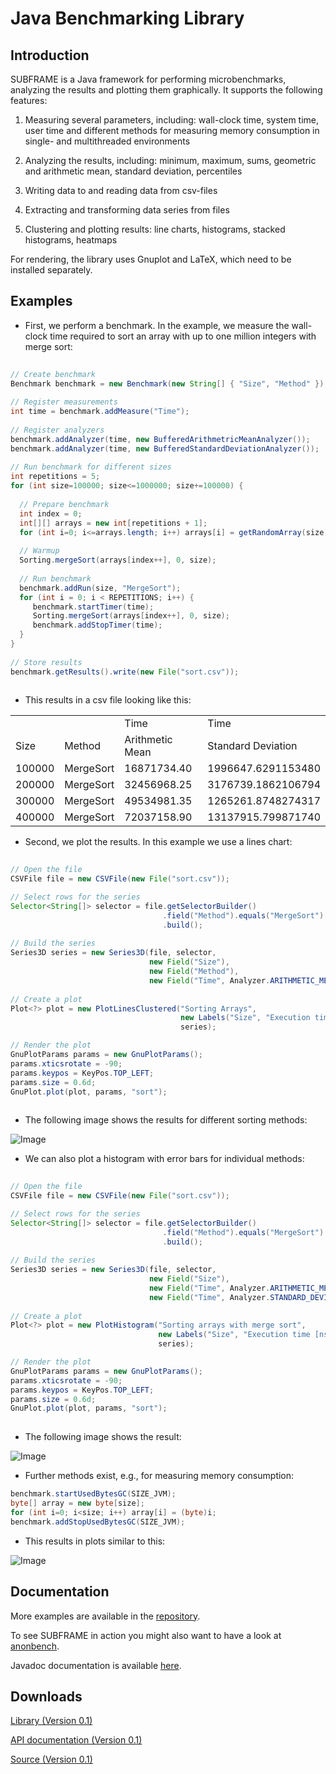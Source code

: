 Java Benchmarking Library
====

Introduction
------
SUBFRAME is a Java framework for performing microbenchmarks, analyzing the results and plotting them graphically. 
It supports the following features: 

1. Measuring several parameters, including: wall-clock time, system time, user time and different methods for measuring memory consumption in
single- and multithreaded environments

2. Analyzing the results, including: minimum, maximum, sums, geometric and arithmetic mean, standard deviation, percentiles

3. Writing data to and reading data from csv-files

4. Extracting and transforming data series from files

5. Clustering and plotting results: line charts, histograms, stacked histograms, heatmaps

For rendering, the library uses Gnuplot and LaTeX, which need to be installed separately.

Examples
------

* First, we perform a benchmark. In the example, we measure the wall-clock time required to
sort an array with up to one million integers with merge sort: 

```Java
  
// Create benchmark
Benchmark benchmark = new Benchmark(new String[] { "Size", "Method" });
  
// Register measurements
int time = benchmark.addMeasure("Time");
  
// Register analyzers
benchmark.addAnalyzer(time, new BufferedArithmetricMeanAnalyzer());
benchmark.addAnalyzer(time, new BufferedStandardDeviationAnalyzer());
  
// Run benchmark for different sizes
int repetitions = 5;
for (int size=100000; size<=1000000; size+=100000) {
  
  // Prepare benchmark
  int index = 0;
  int[][] arrays = new int[repetitions + 1];
  for (int i=0; i<=arrays.length; i++) arrays[i] = getRandomArray(size);
  
  // Warmup
  Sorting.mergeSort(arrays[index++], 0, size);
  
  // Run benchmark
  benchmark.addRun(size, "MergeSort");
  for (int i = 0; i < REPETITIONS; i++) {
     benchmark.startTimer(time);
     Sorting.mergeSort(arrays[index++], 0, size);
     benchmark.addStopTimer(time);
  }
}
  
// Store results
benchmark.getResults().write(new File("sort.csv"));
  
```

* This results in a csv file looking like this: 

<table>
<tr><td>		</td><td>			</td><td>Time			</td><td>Time				</td></tr>
<tr><td>Size	</td><td>Method		</td><td>Arithmetic Mean</td><td>Standard Deviation	</td></tr>
<tr><td>100000	</td><td>MergeSort	</td><td>16871734.40	</td><td>1996647.6291153480	</td></tr>
<tr><td>200000	</td><td>MergeSort	</td><td>32456968.25	</td><td>3176739.1862106794	</td></tr>
<tr><td>300000	</td><td>MergeSort	</td><td>49534981.35	</td><td>1265261.8748274317	</td></tr>
<tr><td>400000	</td><td>MergeSort	</td><td>72037158.90	</td><td>13137915.799871740 </td></tr>
</table>

* Second, we plot the results. In this example we use a lines chart:

```Java
  
// Open the file
CSVFile file = new CSVFile(new File("sort.csv"));

// Select rows for the series  
Selector<String[]> selector = file.getSelectorBuilder()
                                  .field("Method").equals("MergeSort")
                                  .build();
        
// Build the series
Series3D series = new Series3D(file, selector, 
                               new Field("Size"),
                               new Field("Method"),
                               new Field("Time", Analyzer.ARITHMETIC_MEAN));
                           
// Create a plot            
Plot<?> plot = new PlotLinesClustered("Sorting Arrays", 
                                      new Labels("Size", "Execution time [ns]"),
                                      series);

// Render the plot
GnuPlotParams params = new GnuPlotParams();
params.xticsrotate = -90;
params.keypos = KeyPos.TOP_LEFT;
params.size = 0.6d;
GnuPlot.plot(plot, params, "sort");
  
```

* The following image shows the results for different sorting methods:

![Image](https://raw.github.com/prasser/subframe/master/doc/sorting1.png)

* We can also plot a histogram with error bars for individual methods:

```Java
  
// Open the file
CSVFile file = new CSVFile(new File("sort.csv"));

// Select rows for the series  
Selector<String[]> selector = file.getSelectorBuilder()
                                  .field("Method").equals("MergeSort")
                                  .build();
        
// Build the series
Series3D series = new Series3D(file, selector, 
                               new Field("Size"),
                               new Field("Time", Analyzer.ARITHMETIC_MEAN),
                               new Field("Time", Analyzer.STANDARD_DEVIATION));
                           
// Create a plot            
Plot<?> plot = new PlotHistogram("Sorting arrays with merge sort", 
                                 new Labels("Size", "Execution time [ns]"),
                                 series);

// Render the plot
GnuPlotParams params = new GnuPlotParams();
params.xticsrotate = -90;
params.keypos = KeyPos.TOP_LEFT;
params.size = 0.6d;
GnuPlot.plot(plot, params, "sort");
  
```

* The following image shows the result:

![Image](https://raw.github.com/prasser/subframe/master/doc/sorting2.png)

* Further methods exist, e.g., for measuring memory consumption:

```Java
benchmark.startUsedBytesGC(SIZE_JVM);
byte[] array = new byte[size];
for (int i=0; i<size; i++) array[i] = (byte)i;
benchmark.addStopUsedBytesGC(SIZE_JVM);
```

* This results in plots similar to this:

![Image](https://raw.github.com/prasser/subframe/master/doc/size1.png)

Documentation
------
More examples are available in the [repository](https://github.com/prasser/subframe/tree/master/src/example).

To see SUBFRAME in action you might also want to have a look at [anonbench](https://github.com/arx-deidentifier/anonbench).

Javadoc documentation is available [here](https://rawgithub.com/prasser/subframe/master/doc/index.html).

Downloads
------
[Library (Version 0.1)](https://raw.github.com/prasser/subframe/master/jars/subframe-0.2-lib.jar)

[API documentation (Version 0.1)](https://raw.github.com/prasser/subframe/master/jars/subframe-0.2-doc.jar)

[Source (Version 0.1)](https://raw.github.com/prasser/subframe/master/jars/subframe-0.2-src.jar)